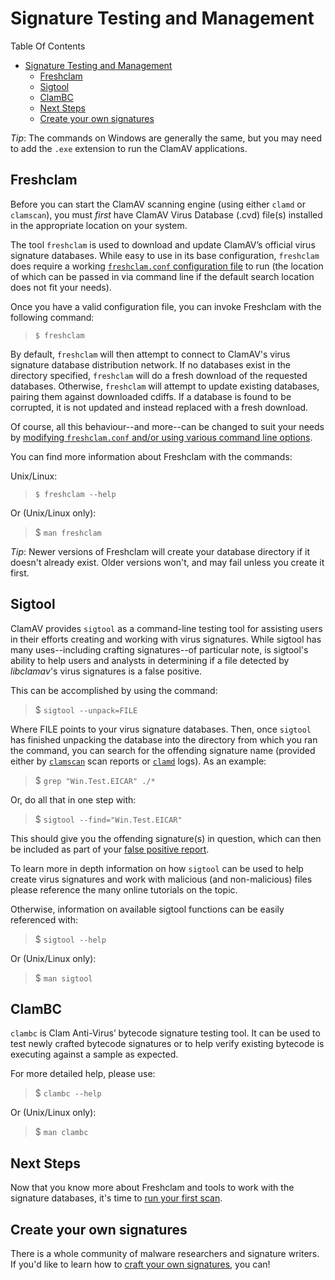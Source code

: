 # Signature Testing and Management

Table Of Contents

<!-- TOC depthFrom:2 depthTo:6 withLinks:1 updateOnSave:1 orderedList:0 -->

- [Signature Testing and Management](#signature-testing-and-management)
  - [Freshclam](#freshclam)
  - [Sigtool](#sigtool)
  - [ClamBC](#clambc)
  - [Next Steps](#next-steps)
  - [Create your own signatures](#create-your-own-signatures)

<!-- /TOC -->

_Tip_: The commands on Windows are generally the same, but you may need to add the `.exe` extension to run the ClamAV applications.

## Freshclam

Before you can start the ClamAV scanning engine (using either `clamd` or `clamscan`), you must _first_ have ClamAV Virus Database (.cvd) file(s) installed in the appropriate location on your system.

The tool `freshclam` is used to download and update ClamAV’s official virus signature databases. While easy to use in its base configuration, `freshclam` does require a working [`freshclam.conf` configuration file](Usage/Configuration.md#freshclamconf) to run (the location of which can be passed in via command line if the default search location does not fit your needs).

Once you have a valid configuration file, you can invoke Freshclam with the following command:

> `$ freshclam`

By default, `freshclam` will then attempt to connect to ClamAV's virus signature database distribution network. If no databases exist in the directory specified, `freshclam` will do a fresh download of the requested databases. Otherwise, `freshclam` will attempt to update existing databases, pairing them against downloaded cdiffs. If a database is found to be corrupted, it is not updated and instead replaced with a fresh download.

Of course, all this behaviour--and more--can be changed to suit your needs by [modifying `freshclam.conf` and/or using various command line options](Usage/Configuration.md#freshclamconf).

You can find more information about Freshclam with the commands:

Unix/Linux:

> `$ freshclam --help`

Or (Unix/Linux only):

> $ `man freshclam`

_Tip_: Newer versions of Freshclam will create your database directory if it doesn't already exist. Older versions won't, and may fail unless you create it first.

## Sigtool

ClamAV provides `sigtool` as a command-line testing tool for assisting users in their efforts creating and working with virus signatures. While sigtool has many uses--including crafting signatures--of particular note, is sigtool's ability to help users and analysts in determining if a file detected by *libclamav*'s virus signatures is a false positive.

This can be accomplished by using the command:

> $ `sigtool --unpack=FILE`

Where FILE points to your virus signature databases. Then, once `sigtool` has finished unpacking the database into the directory from which you ran the command, you can search for the offending signature name (provided either by [`clamscan`](Scanning.md#clamscan) scan reports or [`clamd`](Scanning.md#clamd) logs). As an example:

> $ `grep "Win.Test.EICAR" ./*`

Or, do all that in one step with:

> $ `sigtool --find="Win.Test.EICAR"`

This should give you the offending signature(s) in question, which can then be included as part of your [false positive report](https://www.clamav.net/reports/fp).

To learn more in depth information on how `sigtool` can be used to help create virus signatures and work with malicious (and non-malicious) files please reference the many online tutorials on the topic.

Otherwise, information on available sigtool functions can be easily referenced with:

> $ `sigtool --help`

Or (Unix/Linux only):

> $ `man sigtool`

## ClamBC

`clambc` is Clam Anti-Virus’ bytecode signature testing tool. It can be used to test newly crafted bytecode signatures or to help verify existing bytecode is executing against a sample as expected.

For more detailed help, please use:

> $ `clambc --help`

Or (Unix/Linux only):

> $ `man clambc`

## Next Steps

Now that you know more about Freshclam and tools to work with the signature databases, it's time to [run your first scan](Scanning.md).

## Create your own signatures

There is a whole community of malware researchers and signature writers. If you'd like to learn how to [craft your own signatures](../Signatures.md), you can!
